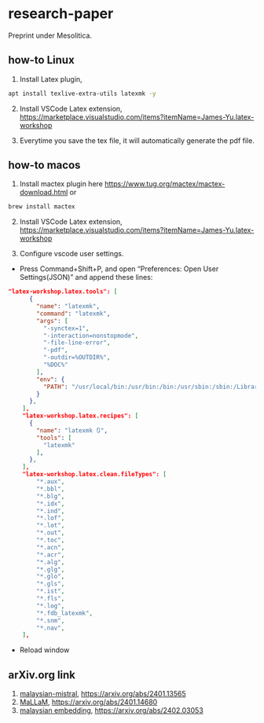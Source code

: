 # research-paper

Preprint under Mesolitica.

## how-to Linux

1. Install Latex plugin,

```bash
apt install texlive-extra-utils latexmk -y
```

2. Install VSCode Latex extension, https://marketplace.visualstudio.com/items?itemName=James-Yu.latex-workshop

3. Everytime you save the tex file, it will automatically generate the pdf file.


## how-to macos

1. Install mactex plugin here https://www.tug.org/mactex/mactex-download.html or 

```bash 
brew install mactex
```


2. Install VSCode Latex extension, https://marketplace.visualstudio.com/items?itemName=James-Yu.latex-workshop

3. Configure vscode user settings.

  - Press Command+Shift+P, and open “Preferences: Open User Settings(JSON)” and append these lines:

```json
"latex-workshop.latex.tools": [
      {
        "name": "latexmk",
        "command": "latexmk",
        "args": [
          "-synctex=1",
          "-interaction=nonstopmode",
          "-file-line-error",
          "-pdf",
          "-outdir=%OUTDIR%",
          "%DOC%"
        ],
        "env": {
          "PATH": "/usr/local/bin:/usr/bin:/bin:/usr/sbin:/sbin:/Library/TeX/texbin:/Library/Apple/usr/bin"
        }
      },
    ],
    "latex-workshop.latex.recipes": [
      {
        "name": "latexmk 🔃",
        "tools": [
          "latexmk"
        ],
      },
    ],
    "latex-workshop.latex.clean.fileTypes": [
        "*.aux",
        "*.bbl",
        "*.blg",
        "*.idx",
        "*.ind",
        "*.lof",
        "*.lot",
        "*.out",
        "*.toc",
        "*.acn",
        "*.acr",
        "*.alg",
        "*.glg",
        "*.glo",
        "*.gls",
        "*.ist",
        "*.fls",
        "*.log",
        "*.fdb_latexmk",
        "*.snm",
        "*.nav",
    ],
```

  - Reload window


## arXiv.org link

1. [malaysian-mistral](malaysian-mistral/neurips_2023.tex), https://arxiv.org/abs/2401.13565
2. [MaLLaM](mallam/neurips_2023.tex), https://arxiv.org/abs/2401.14680
3. [malaysian embedding](malaysian-embedding/neurips_2023.tex), https://arxiv.org/abs/2402.03053
